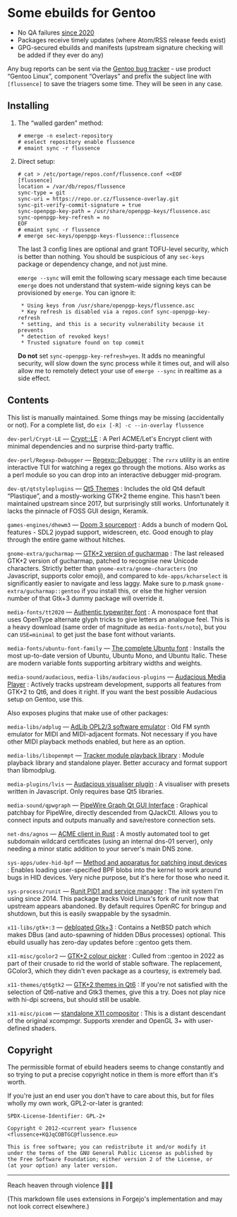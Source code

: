 Some ebuilds for Gentoo
=======================

* No QA failures [since 2020](https://bugs.gentoo.org/buglist.cgi?component=Overlays&product=Gentoo%20Linux&query_format=advanced&short_desc=[flussence]&short_desc_type=substring)
* Packages receive timely updates (where Atom/RSS release feeds exist)
* GPG-secured ebuilds and manifests (upstream signature checking will be added if they ever do any)

Any bug reports can be sent via the [Gentoo bug tracker](https://bugs.gentoo.org) - use product
“Gentoo Linux”, component “Overlays” and prefix the subject line with `[flussence]` to save the
triagers some time. They will be seen in any case.

Installing
----------
1. The “walled garden” method:
   ```sh-session
   # emerge -n eselect-repository
   # eselect repository enable flussence
   # emaint sync -r flussence
   ```

2. Direct setup:
   ```sh-session
   # cat > /etc/portage/repos.conf/flussence.conf <<EOF
   [flussence]
   location = /var/db/repos/flussence
   sync-type = git
   sync-uri = https://repo.or.cz/flussence-overlay.git
   sync-git-verify-commit-signature = true
   sync-openpgp-key-path = /usr/share/openpgp-keys/flussence.asc
   sync-openpgp-key-refresh = no
   EOF
   # emaint sync -r flussence
   # emerge sec-keys/openpgp-keys-flussence::flussence
   ```

   The last 3 config lines are optional and grant TOFU-level security, which is better than nothing.
   You should be suspicious of any `sec-keys` package or dependency change, and not just mine.

   `emerge --sync` will emit the following scary message each time because `emerge` does not
   understand that system-wide signing keys can be provisioned by `emerge`. You can ignore it:
   ```
    * Using keys from /usr/share/openpgp-keys/flussence.asc
    * Key refresh is disabled via a repos.conf sync-openpgp-key-refresh
    * setting, and this is a security vulnerability because it prevents
    * detection of revoked keys!
    * Trusted signature found on top commit
   ```

   **Do not** set `sync-openpgp-key-refresh=yes`. It adds no meaningful security, will slow down the
   sync process while it times out, and will also allow me to remotely detect your use of `emerge
   --sync` in realtime as a side effect.

Contents
--------
This list is manually maintained. Some things may be missing (accidentally or not).
For a complete list, do `eix [-R] -c --in-overlay flussence`

`dev-perl/Crypt-LE` — [Crypt::LE](https://metacpan.org/pod/Crypt::LE)
: A Perl ACME/Let's Encrypt client with minimal dependencies and no surprise third-party traffic.

`dev-perl/Regexp-Debugger` — [Regexp::Debugger](https://metacpan.org/pod/Regexp::Debugger)
: The `rxrx` utility is an entire interactive TUI for watching a regex go through the motions.
  Also works as a perl module so you can drop into an interactive debugger mid-program.

`dev-qt/qtstyleplugins` — [Qt5 Themes](https://code.qt.io/cgit/qt/qtstyleplugins.git/)
: Includes the old Qt4 default “Plastique”, and a mostly-working GTK+2 theme engine.
  This hasn't been maintained upstream since 2017, but surprisingly still works.
  Unfortunately it lacks the pinnacle of FOSS GUI design, Keramik.

`games-engines/dhewm3` — [Doom 3 sourceport](https://dhewm3.org)
: Adds a bunch of modern QoL features - SDL2 joypad support, widescreen, etc.
  Good enough to play through the entire game without hitches.

`gnome-extra/gucharmap` — [GTK+2 version of gucharmap](https://wiki.gnome.org/Apps/Gucharmap)
: The last released GTK+2 version of gucharmap, patched to recognise new Unicode characters.
  Strictly better than `gnome-extra/gnome-characters` (no Javascript, supports color emoji),
  and compared to `kde-apps/kcharselect` is significantly easier to navigate and less laggy.
  Make sure to p.mask `gnome-extra/gucharmap::gentoo` if you install this,
  or else the higher version number of that Gtk+3 dummy package will override it.

`media-fonts/tt2020` — [Authentic typewriter font](https://fontlibrary.org/en/font/tt2020-base-style)
: A monospace font that uses OpenType alternate glyph tricks to give letters an analogue feel.
  This is a heavy download (same order of magnitude as `media-fonts/noto`),
  but you can `USE=minimal` to get just the base font without variants.

`media-fonts/ubuntu-font-family` — [The complete Ubuntu font](https://design.ubuntu.com/font/)
: Installs the most up-to-date version of Ubuntu, Ubuntu Mono, and Ubuntu Italic.
  These are modern variable fonts supporting arbitrary widths and weights.

`media-sound/audacious`, `media-libs/audacious-plugins` — [Audacious Media Player](https://audacious-media-player.org/)
: Actively tracks upstream development, supports all features from GTK+2 to Qt6, and does it right.
  If you want the best possible Audacious setup on Gentoo, use this.

  Also exposes plugins that make use of other packages:

  `media-libs/adplug` — [AdLib OPL2/3 software emulator](https://github.com/adplug/adplug)
  : Old FM synth emulator for MIDI and MIDI-adjacent formats.
    Not necessary if you have other MIDI playback methods enabled, but here as an option.

  `media-libs/libopenmpt` — [Tracker module playback library](https://lib.openmpt.org/libopenmpt/)
  : Module playback library and standalone player.
    Better accuracy and format support than libmodplug.

  `media-plugins/lvis` — [Audacious visualiser plugin](https://git.sr.ht/~kaniini/lvis)
  : A visualiser with presets written in Javascript. Only requires base Qt5 libraries.

`media-sound/qpwgraph` — [PipeWire Graph Qt GUI Interface](https://gitlab.freedesktop.org/rncbc/qpwgraph)
: Graphical patchbay for PipeWire, directly descended from QJackCtl.
  Allows you to connect inputs and outputs manually and save/restore connection sets.

`net-dns/agnos` — [ACME client in Rust](https://github.com/krtab/agnos)
: A mostly automated tool to get subdomain wildcard certificates (using an internal dns-01 server),
  only needing a minor static addition to your server's main DNS zone.

`sys-apps/udev-hid-bpf` — [Method and apparatus for patching input devices](https://libevdev.pages.freedesktop.org/udev-hid-bpf/)
: Enables loading user-specified BPF blobs into the kernel to work around bugs in HID devices.
  Very niche purpose, but it's here for those who need it.

`sys-process/runit` — [Runit PID1 and service manager](http://smarden.org/runit/)
: The init system I'm using since 2014.
  This package tracks Void Linux's fork of runit now that upstream appears abandoned.
  By default requires OpenRC for bringup and shutdown, but this is easily swappable by the sysadmin.

`x11-libs/gtk+:3` — [debloated Gtk+3](https://forums.gentoo.org/viewtopic-p-8245612.html#8245612)
: Contains a NetBSD patch which makes DBus (and auto-spawning of hidden DBus processes) optional.
  This ebuild usually has zero-day updates before ::gentoo gets them.

`x11-misc/gcolor2` — [GTK+2 colour picker](https://gcolor2.sourceforge.net)
: Culled from ::gentoo in 2022 as part of their crusade to rid the world of stable software.
  The replacement, GColor3, which they didn't even package as a courtesy, is extremely bad.

`x11-themes/qt6gtk2` — [GTK+2 themes in Qt6](https://github.com/trialuser02/qt6gtk2)
: If you're not satisfied with the selection of Qt6-native and Gtk3 themes, give this a try.
  Does not play nice with hi-dpi screens, but should still be usable.

`x11-misc/picom` — [standalone X11 compositor](https://github.com/yshui/picom)
: This is a distant descendant of the original xcompmgr.
  Supports xrender and OpenGL 3+ with user-defined shaders.

Copyright
---------
The permissible format of ebuild headers seems to change constantly and so trying to put a precise
copyright notice in them is more effort than it's worth.

If you're just an end user you don't have to care about this,
but for files wholly my own work, GPL2-or-later is granted:

    SPDX-License-Identifier: GPL-2+

    Copyright © 2012-<current year> flussence <flussence+KQJqCOBTGC@flussence.eu>

    This is free software; you can redistribute it and/or modify it
    under the terms of the GNU General Public License as published by
    the Free Software Foundation; either version 2 of the License, or
    (at your option) any later version.

* * *

Reach heaven through violence 💚🏳️‍⚧️

(This markdown file uses extensions in Forgejo's implementation and may not look correct elsewhere.)
